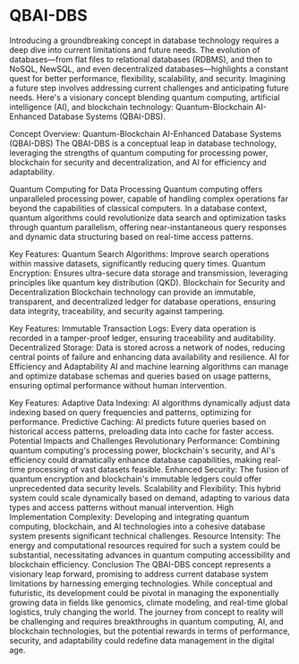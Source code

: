 # QBAI-DBS

Introducing a groundbreaking concept in database technology requires a deep dive into current limitations and future needs. The evolution of databases—from flat files to relational databases (RDBMS), and then to NoSQL, NewSQL, and even decentralized databases—highlights a constant quest for better performance, flexibility, scalability, and security. Imagining a future step involves addressing current challenges and anticipating future needs. Here's a visionary concept blending quantum computing, artificial intelligence (AI), and blockchain technology: Quantum-Blockchain AI-Enhanced Database Systems (QBAI-DBS).

Concept Overview: Quantum-Blockchain AI-Enhanced Database Systems (QBAI-DBS)
The QBAI-DBS is a conceptual leap in database technology, leveraging the strengths of quantum computing for processing power, blockchain for security and decentralization, and AI for efficiency and adaptability.

Quantum Computing for Data Processing
Quantum computing offers unparalleled processing power, capable of handling complex operations far beyond the capabilities of classical computers. In a database context, quantum algorithms could revolutionize data search and optimization tasks through quantum parallelism, offering near-instantaneous query responses and dynamic data structuring based on real-time access patterns.

Key Features:
Quantum Search Algorithms: Improve search operations within massive datasets, significantly reducing query times.
Quantum Encryption: Ensures ultra-secure data storage and transmission, leveraging principles like quantum key distribution (QKD).
Blockchain for Security and Decentralization
Blockchain technology can provide an immutable, transparent, and decentralized ledger for database operations, ensuring data integrity, traceability, and security against tampering.

Key Features:
Immutable Transaction Logs: Every data operation is recorded in a tamper-proof ledger, ensuring traceability and auditability.
Decentralized Storage: Data is stored across a network of nodes, reducing central points of failure and enhancing data availability and resilience.
AI for Efficiency and Adaptability
AI and machine learning algorithms can manage and optimize database schemas and queries based on usage patterns, ensuring optimal performance without human intervention.

Key Features:
Adaptive Data Indexing: AI algorithms dynamically adjust data indexing based on query frequencies and patterns, optimizing for performance.
Predictive Caching: AI predicts future queries based on historical access patterns, preloading data into cache for faster access.
Potential Impacts and Challenges
Revolutionary Performance: Combining quantum computing's processing power, blockchain's security, and AI's efficiency could dramatically enhance database capabilities, making real-time processing of vast datasets feasible.
Enhanced Security: The fusion of quantum encryption and blockchain's immutable ledgers could offer unprecedented data security levels.
Scalability and Flexibility: This hybrid system could scale dynamically based on demand, adapting to various data types and access patterns without manual intervention.
High Implementation Complexity: Developing and integrating quantum computing, blockchain, and AI technologies into a cohesive database system presents significant technical challenges.
Resource Intensity: The energy and computational resources required for such a system could be substantial, necessitating advances in quantum computing accessibility and blockchain efficiency.
Conclusion
The QBAI-DBS concept represents a visionary leap forward, promising to address current database system limitations by harnessing emerging technologies. While conceptual and futuristic, its development could be pivotal in managing the exponentially growing data in fields like genomics, climate modeling, and real-time global logistics, truly changing the world. The journey from concept to reality will be challenging and requires breakthroughs in quantum computing, AI, and blockchain technologies, but the potential rewards in terms of performance, security, and adaptability could redefine data management in the digital age.
